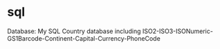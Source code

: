 # sql
Database: My SQL Country database including ISO2-ISO3-ISONumeric-GS1Barcode-Continent-Capital-Currency-PhoneCode

